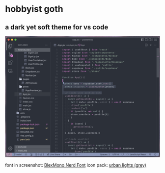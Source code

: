 # hobbyist goth
## a dark yet soft theme for vs code

![screenshot](./assets/screenshot.png)

font in screenshot: [BlexMono Nerd Font](https://github.com/ayamir/LigaBlexMonoNerd)
icon pack:  [urban lights (grey)](https://github.com/cykreet/urban-lights)